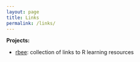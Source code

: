 ```yaml
---
layout: page
title: Links
permalink: /links/
---
```


**Projects:**
* [rbee](http://delicious.com/r_bee): collection of links to R learning resources
